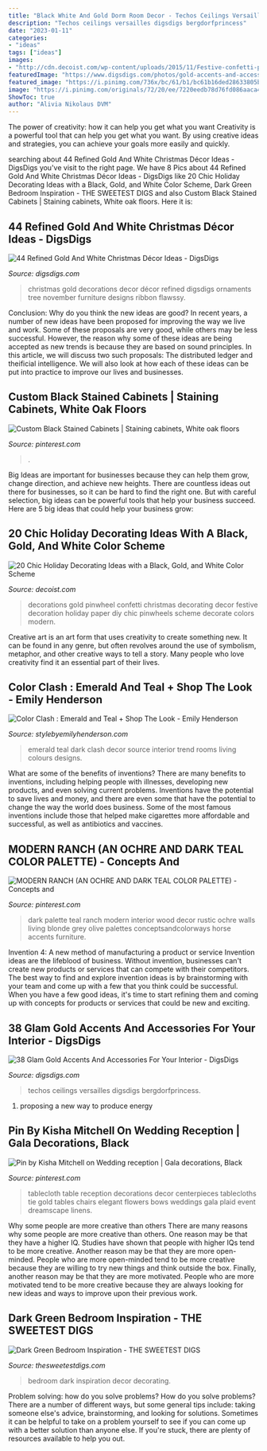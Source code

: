 ```yaml
---
title: "Black White And Gold Dorm Room Decor - Techos Ceilings Versailles Digsdigs Bergdorfprincess"
description: "Techos ceilings versailles digsdigs bergdorfprincess"
date: "2023-01-11"
categories:
- "ideas"
tags: ["ideas"]
images:
- "http://cdn.decoist.com/wp-content/uploads/2015/11/Festive-confetti-pinwheel-decorations.jpeg"
featuredImage: "https://www.digsdigs.com/photos/gold-accents-and-accessories-for-your-interior-34.jpg"
featured_image: "https://i.pinimg.com/736x/bc/61/b1/bc61b16ded28633805bbc48568a08460.jpg"
image: "https://i.pinimg.com/originals/72/20/ee/7220eedb78d76fd086aaca40e96755ab.jpg"
ShowToc: true
author: "Alivia Nikolaus DVM"
---
```



The power of creativity: how it can help you get what you want
Creativity is a powerful tool that can help you get what you want. By using creative ideas and strategies, you can achieve your goals more easily and quickly.

	

		
searching about 44 Refined Gold And White Christmas Décor Ideas - DigsDigs you've visit to the right page. We have 8 Pics about 44 Refined Gold And White Christmas Décor Ideas - DigsDigs like 20 Chic Holiday Decorating Ideas with a Black, Gold, and White Color Scheme, Dark Green Bedroom Inspiration - THE SWEETEST DIGS and also Custom Black Stained Cabinets | Staining cabinets, White oak floors. Here it is:
		
    
## 44 Refined Gold And White Christmas Décor Ideas - DigsDigs

<img loading=lazy src="http://www.digsdigs.com/photos/refined-gold-and-white-christmas-decor-ideas-36.jpg" onerror="this.onerror=null;this.src='https://tse2.mm.bing.net/th?id=OIP.pzcCBzRaqP5aKndplNsqQQAAAA&amp;pid=15.1';" alt="44 Refined Gold And White Christmas Décor Ideas - DigsDigs">

_Source: digsdigs.com_

>christmas gold decorations decor décor refined digsdigs ornaments tree november furniture designs ribbon flawssy. 

	

Conclusion: Why do you think the new ideas are good?
In recent years, a number of new ideas have been proposed for improving the way we live and work. Some of these proposals are very good, while others may be less successful. However, the reason why some of these ideas are being accepted as new trends is because they are based on sound principles. In this article, we will discuss two such proposals: The distributed ledger and theificial intelligence. We will also look at how each of these ideas can be put into practice to improve our lives and businesses.

    
## Custom Black Stained Cabinets | Staining Cabinets, White Oak Floors

<img loading=lazy src="https://i.pinimg.com/736x/bc/61/b1/bc61b16ded28633805bbc48568a08460.jpg" onerror="this.onerror=null;this.src='https://tse2.mm.bing.net/th?id=OIP.JeZqRK4uV81un6Udh9IWuQHaLH&amp;pid=15.1';" alt="Custom Black Stained Cabinets | Staining cabinets, White oak floors">

_Source: pinterest.com_

>. 

	

Big Ideas are important for businesses because they can help them grow, change direction, and achieve new heights. There are countless ideas out there for businesses, so it can be hard to find the right one. But with careful selection, big ideas can be powerful tools that help your business succeed. Here are 5 big ideas that could help your business grow: 

    
## 20 Chic Holiday Decorating Ideas With A Black, Gold, And White Color Scheme

<img loading=lazy src="http://cdn.decoist.com/wp-content/uploads/2015/11/Festive-confetti-pinwheel-decorations.jpeg" onerror="this.onerror=null;this.src='https://tse3.mm.bing.net/th?id=OIP.IcwYMjMS44WQW31VdjnRRwHaLH&amp;pid=15.1';" alt="20 Chic Holiday Decorating Ideas with a Black, Gold, and White Color Scheme">

_Source: decoist.com_

>decorations gold pinwheel confetti christmas decorating decor festive decoration holiday paper diy chic pinwheels scheme decorate colors modern. 

	

Creative art is an art form that uses creativity to create something new. It can be found in any genre, but often revolves around the use of symbolism, metaphor, and other creative ways to tell a story. Many people who love creativity find it an essential part of their lives.

    
## Color Clash : Emerald And Teal + Shop The Look - Emily Henderson

<img loading=lazy src="https://stylebyemilyhenderson.com/wp-content/uploads/2016/04/Color-Trend-Emerald-and-Teal-Room-Decor-10.jpg" onerror="this.onerror=null;this.src='https://tse1.mm.bing.net/th?id=OIP.FT-lVXpTiFwB5dpZSGQysQHaKH&amp;pid=15.1';" alt="Color Clash : Emerald and Teal + Shop The Look - Emily Henderson">

_Source: stylebyemilyhenderson.com_

>emerald teal dark clash decor source interior trend rooms living colours designs. 

	

What are some of the benefits of inventions?
There are many benefits to inventions, including helping people with illnesses, developing new products, and even solving current problems. Inventions have the potential to save lives and money, and there are even some that have the potential to change the way the world does business. Some of the most famous inventions include those that helped make cigarettes more affordable and successful, as well as antibiotics and vaccines.

    
## MODERN RANCH (AN OCHRE AND DARK TEAL COLOR PALETTE) - Concepts And

<img loading=lazy src="https://i.pinimg.com/736x/0f/42/5b/0f425b997b298cc74d6f6101b5fc5d21.jpg" onerror="this.onerror=null;this.src='https://tse4.mm.bing.net/th?id=OIP.T6rovO4n3cI4xMJgJ9zogAHaJ8&amp;pid=15.1';" alt="MODERN RANCH (AN OCHRE AND DARK TEAL COLOR PALETTE) - Concepts and">

_Source: pinterest.com_

>dark palette teal ranch modern interior wood decor rustic ochre walls living blonde grey olive palettes conceptsandcolorways horse accents furniture. 

	

Invention 4: A new method of manufacturing a product or service
Invention ideas are the lifeblood of business. Without invention, businesses can't create new products or services that can compete with their competitors. The best way to find and explore invention ideas is by brainstorming with your team and come up with a few that you think could be successful. When you have a few good ideas, it's time to start refining them and coming up with concepts for products or services that could be new and exciting.

    
## 38 Glam Gold Accents And Accessories For Your Interior - DigsDigs

<img loading=lazy src="https://www.digsdigs.com/photos/gold-accents-and-accessories-for-your-interior-34.jpg" onerror="this.onerror=null;this.src='https://tse3.mm.bing.net/th?id=OIP.ZrVGODqRS7AKkTVdDrhexAAAAA&amp;pid=15.1';" alt="38 Glam Gold Accents And Accessories For Your Interior - DigsDigs">

_Source: digsdigs.com_

>techos ceilings versailles digsdigs bergdorfprincess. 

	

1. proposing a new way to produce energy 

    
## Pin By Kisha Mitchell On Wedding Reception | Gala Decorations, Black

<img loading=lazy src="https://i.pinimg.com/originals/72/20/ee/7220eedb78d76fd086aaca40e96755ab.jpg" onerror="this.onerror=null;this.src='https://tse3.mm.bing.net/th?id=OIP.9sypsAP8pzN_50sM2o-fbgHaK-&amp;pid=15.1';" alt="Pin by Kisha Mitchell on Wedding reception | Gala decorations, Black">

_Source: pinterest.com_

>tablecloth table reception decorations decor centerpieces tablecloths tie gold tables chairs elegant flowers bows weddings gala plaid event dreamscape linens. 

	

Why some people are more creative than others
There are many reasons why some people are more creative than others. One reason may be that they have a higher IQ. Studies have shown that people with higher IQs tend to be more creative. Another reason may be that they are more open-minded. People who are more open-minded tend to be more creative because they are willing to try new things and think outside the box. Finally, another reason may be that they are more motivated. People who are more motivated tend to be more creative because they are always looking for new ideas and ways to improve upon their previous work.

    
## Dark Green Bedroom Inspiration - THE SWEETEST DIGS

<img loading=lazy src="https://thesweetestdigs.com/wp-content/uploads/2020/03/dark-green-bedroom-decor-ideas-decorate-4-1.jpg" onerror="this.onerror=null;this.src='https://tse1.mm.bing.net/th?id=OIP.Zfjp5iUlq_ayOEcvqAmlzwHaHa&amp;pid=15.1';" alt="Dark Green Bedroom Inspiration - THE SWEETEST DIGS">

_Source: thesweetestdigs.com_

>bedroom dark inspiration decor decorating. 

	

Problem solving: how do you solve problems?
How do you solve problems? There are a number of different ways, but some general tips include: taking someone else's advice, brainstorming, and looking for solutions. Sometimes it can be helpful to take on a problem yourself to see if you can come up with a better solution than anyone else. If you're stuck, there are plenty of resources available to help you out.

